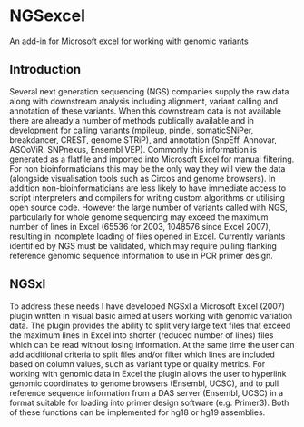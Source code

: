 # NGSexcel
An add-in for Microsoft excel for working with genomic variants

## Introduction

Several next generation sequencing (NGS) companies supply the raw data along with downstream analysis including alignment, variant calling and annotation of these variants. When this downstream data is not available there are already a number of methods publically available and in development for calling variants (mpileup, pindel, somaticSNiPer, breakdancer, CREST, genome STRiP), and annotation (SnpEff, Annovar, ASOoViR, SNPnexus, Ensembl VEP).
Commonly this information is generated as a flatfile and imported into Microsoft Excel for manual filtering. For non bioinformaticians this may be the only way they will view the data (alongside visualisation tools such as Circos and genome browsers). In addition non-bioinformaticians are less likely to have immediate access to script interpreters and compilers for writing custom algorithms or utilising open source code.
However the large number of variants called with NGS, particularly for whole genome sequencing may exceed the maximum number of lines in Excel (65536 for 2003, 1048576 since Excel 2007), resulting in incomplete loading of files opened in Excel. Currently variants identified by NGS must be validated, which may require pulling flanking reference genomic sequence information to use in PCR primer design.

## NGSxl

To address these needs I have developed NGSxl a Microsoft Excel (2007) plugin written in visual basic aimed at users working with genomic variation data. The plugin provides the ability to split very large text files that exceed the maximum lines in Excel into shorter (reduced number of lines) files which can be read without losing information. At the same time the user can add additional criteria to split files and/or filter which lines are included based on column values, such as variant type or quality metrics.
For working with genomic data in Excel the plugin allows the user to hyperlink genomic coordinates to genome browsers (Ensembl, UCSC), and to pull reference sequence information from a DAS server (Ensembl, UCSC) in a format suitable for loading into primer design software (e.g. Primer3). Both of these functions can be implemented for hg18 or hg19 assemblies.
